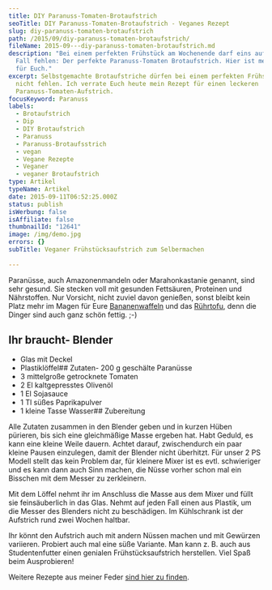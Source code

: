 ```yaml
---
title: DIY Paranuss-Tomaten-Brotaufstrich
seoTitle: DIY Paranuss-Tomaten-Brotaufstrich - Veganes Rezept
slug: diy-paranuss-tomaten-brotaufstrich
path: /2015/09/diy-paranuss-tomaten-brotaufstrich/
fileName: 2015-09---diy-paranuss-tomaten-brotaufstrich.md
description: "Bei einem perfekten Frühstück am Wochenende darf eins auf keinen
  Fall fehlen: Der perfekte Paranuss-Tomaten Brotaufstrich. Hier ist mein Rezept
  für Euch."
excerpt: Selbstgemachte Brotaufstriche dürfen bei einem perfekten Frühstück
  nicht fehlen. Ich verrate Euch heute mein Rezept für einen leckeren
  Paranuss-Tomaten-Aufstrich.
focusKeyword: Paranuss
labels:
  - Brotaufstrich
  - Dip
  - DIY Brotaufstrich
  - Paranuss
  - Paranuss-Brotaufsstrich
  - vegan
  - Vegane Rezepte
  - Veganer
  - veganer Brotaufstrich
type: Artikel
typeName: Artikel
date: 2015-09-11T06:52:25.000Z
status: publish
isWerbung: false
isAffiliate: false
thumbnailId: "12641"
image: /img/demo.jpg
errors: {}
subTitle: Veganer Frühstücksaufstrich zum Selbermachen
  
---
```


Paranüsse, auch Amazonenmandeln oder Marahonkastanie genannt, sind sehr gesund.
Sie stecken voll mit gesunden Fettsäuren, Proteinen und Nährstoffen. Nur
Vorsicht, nicht zuviel davon genießen, sonst bleibt kein Platz mehr im Magen für
Eure [Bananenwaffeln](/2015/03/bananenwaffeln/) und das
[Rührtofu](/2014/09/ruhrtofu/), denn die Dinger sind auch ganz schön fettig. ;-)

## Ihr braucht- Blender

- Glas mit Deckel
- Plastiklöffel## Zutaten- 200 g geschälte Paranüsse
- 3 mittelgroße getrocknete Tomaten
- 2 El kaltgepresstes Olivenöl
- 1 El Sojasauce
- 1 Tl süßes Paprikapulver
- 1 kleine Tasse Wasser## Zubereitung

Alle Zutaten zusammen in den Blender geben und in kurzen Hüben pürieren, bis
sich eine gleichmäßige Masse ergeben hat. Habt Geduld, es kann eine kleine Weile
dauern. Achtet darauf, zwischendurch ein paar kleine Pausen einzulegen, damit
der Blender nicht überhitzt. Für unser 2 PS Modell stellt das kein Problem dar,
für kleinere Mixer ist es evtl. schwieriger und es kann dann auch Sinn machen,
die Nüsse vorher schon mal ein Bisschen mit dem Messer zu zerkleinern.

Mit dem Löffel nehmt ihr im Anschluss die Masse aus dem Mixer und füllt sie
feinsäuberlich in das Glas. Nehmt auf jeden Fall einen aus Plastik, um die
Messer des Blenders nicht zu beschädigen. Im Kühlschrank ist der Aufstrich rund
zwei Wochen haltbar.

Ihr könnt den Aufstrich auch mit andern Nüssen machen und mit Gewürzen
variieren. Probiert auch mal eine süße Variante. Man kann z. B. auch aus
Studentenfutter einen genialen Frühstücksaufstrich herstellen. Viel Spaß beim
Ausprobieren!

Weitere Rezepte aus meiner Feder
[sind hier zu finden](/category/vegan-2/rezepte/).

  